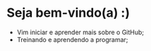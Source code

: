 # Seja bem-vindo(a) :)

- Vim iniciar e aprender mais sobre o GitHub;
- Treinando e aprendendo a programar;
